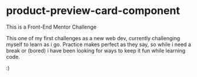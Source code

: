 # product-preview-card-component
This is a Front-End Mentor Challenge

This one of my first challenges as a new web dev, 
currently challenging myself to learn as i go.
Practice makes perfect as they say, so while i need a break or (bored)
i have been looking for ways to keep it fun while learning code.

:)
